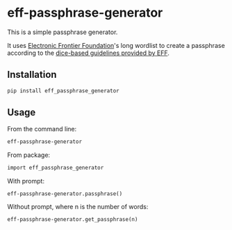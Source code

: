 # eff-passphrase-generator

This is a simple passphrase generator.

It uses [Electronic Frontier Foundation](https://www.eff.org)'s long wordlist to create a passphrase according to the [dice-based guidelines provided by EFF](https://www.eff.org/dice).

## Installation
```bash
pip install eff_passphrase_generator
```

## Usage

From the command line:
```bash
eff-passphrase-generator
```

From package:
```bash
import eff_passphrase_generator
```

With prompt:
```
eff-passphrase-generator.passphrase()
```

Without prompt, where n is the number of words:
```
eff-passphrase-generator.get_passphrase(n)
```
